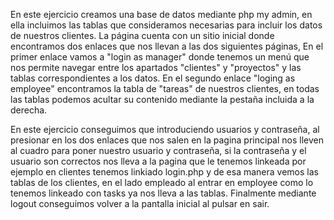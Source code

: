 En este ejercicio creamos una base de datos mediante php my admin, en ella incluimos las tablas que consideramos necesarias para incluir los datos de nuestros clientes.
La página cuenta con un sitio inicial donde encontramos dos enlaces que nos llevan a las dos siguientes páginas, En el primer enlace vamos a "login as manager" donde tenemos un menú que nos permite navegar entre los apartados "clientes" y "proyectos" y las tablas correspondientes a los datos.
En el segundo enlace "loging as employee" encontramos la tabla de "tareas" de nuestros clientes, en todas las tablas podemos acultar su contenido mediante la pestaña incluida a la derecha.


En este ejercicio conseguimos que introduciendo usuarios y contraseña, al presionar en los dos enlaces que nos salen en la pagina principal nos lleven al cuadro para poner nuestro usuario y contraseña, si la contraseña y el usuario son correctos nos lleva a la pagina que le tenemos linkeada por ejemplo en clientes tenemos linkiado login.php y de esa manera vemos las tablas de los clientes, en el lado empleado al entrar en employee como lo tenemos linkeado con tasks ya nos lleva a las tablas. Finalmente mediante logout conseguimos volver a la pantalla inicial al pulsar en sair.